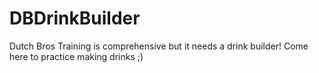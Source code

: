 # DBDrinkBuilder
 Dutch Bros Training is comprehensive but it needs a drink builder! Come here to practice making drinks ;)
